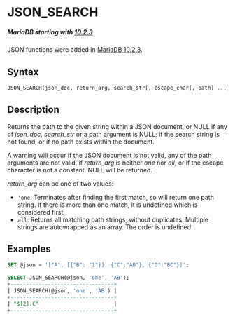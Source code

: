# JSON_SEARCH

##### MariaDB starting with [10.2.3](/kb/en/mariadb-1023-release-notes/)

JSON functions were added in [MariaDB 10.2.3](/kb/en/mariadb-1023-release-notes/).

## Syntax

```sql
JSON_SEARCH(json_doc, return_arg, search_str[, escape_char[, path] ...])
```

## Description

Returns the path to the given string within a JSON document, or NULL if any of <em>json_doc</em>, <em>search_str</em> or a path argument is NULL; if the search string is not found, or if no path exists within the document.

A warning will occur if the JSON document is not valid, any of the path arguments are not valid, if <em>return_arg</em> is neither <em>one</em> nor <em>all</em>, or if the escape character is not a constant. NULL will be returned.

<em>return_arg</em> can be one of two values:

- `'one`: Terminates after finding the first match, so will return one path string. If there is more than one match, it is undefined which is considered first.
- `all`: Returns all matching path strings, without duplicates. Multiple strings are autowrapped as an array. The order is undefined.

## Examples

```sql
SET @json = '["A", [{"B": "1"}], {"C":"AB"}, {"D":"BC"}]';

SELECT JSON_SEARCH(@json, 'one', 'AB');
+---------------------------------+
| JSON_SEARCH(@json, 'one', 'AB') |
+---------------------------------+
| "$[2].C"                        |
+---------------------------------+
```